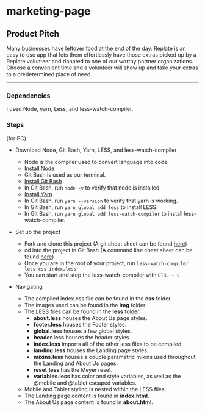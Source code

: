 

# marketing-page

## Product Pitch

Many businesses have leftover food at the end of the day. Replate is an easy to use app that lets them effortlessly have those extras picked up by a Replate volunteer and donated to one of our worthy partner organizations. Choose a convenient time and a volunteer will show up and take your extras to a predetermined place of need.

---

### Dependencies

I used Node, yarn, Less, and less-watch-compiler.


### Steps
(for PC)
* Download Node, Git Bash, Yarn, LESS, and less-watch-compiler

    * Node is the compiler used to convert language into code.
    * [Install Node](https://nodejs.org/en/)
    * Git Bash is used as our terminal.
    * [Install Git Bash](https://git-scm.com/download/win)
    * In Git Bash, run `node -v` to verify that node is installed.
    * [Install Yarn](https://yarnpkg.com/en/docs/install#windows-stable)
    * In Git Bash, run `yarn --version` to verify that yarn is working.
    * In Git Bash, run `yarn global add less` to install LESS.
    * In Git Bash, run `yarn global add less-watch-compiler` to install less-watch-compiler.

* Set up the project

    * Fork and clone this project (A git cheat sheet can be found [here](https://www.git-tower.com/blog/git-cheat-sheet))
    * cd into the project in Git Bash (A command line cheat sheet can be found [here](https://www.git-tower.com/blog/command-line-cheat-sheet/))
    * Once you are in the root of your project, run `less-watch-compiler less css index.less`
    * You can start and stop the less-watch-compiler with `CTRL + C`

* Navigating

    * The compiled index.css file can be found in the **css** folder.
    * The images used can be found in the **img** folder.
    * The LESS files can be found in the **less** folder.
        * **about.less** houses the About Us page styles.
        * **footer.less** houses the Footer styles.
        * **global.less** houses a few global styles.
        * **header.less** houses the header styles.
        * **index.less** imports all of the other less files to be compiled.
        * **landing.less** houses the Landing page styles.
        * **mixins.less** houses a couple parametric mixins used throughout the Landing and About Us pages.
        * **reset.less** has the Meyer reset.
        * **variables.less** has color and style variables, as well as the @mobile and @tablet escaped variables.
    * Mobile and Tablet styling is nested within the LESS files.
    * The Landing page content is found in **index.html**.
    * The About Us page content is found in **about.html**.
